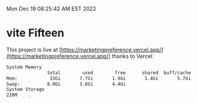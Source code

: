 Mon Dec 19 08:25:42 AM EST 2022

# vite Fifteen


This project is live at [https://marketingpreference.vercel.app/](https://marketingpreference.vercel.app/) thanks to Vercel.

```bash
System Memory
               total        used        free      shared  buff/cache   available
Mem:            15Gi       7.7Gi       1.9Gi       1.4Gi       5.7Gi       5.5Gi
Swap:          8.0Gi       3.6Gi       4.4Gi
System Storage
228M	.
```
